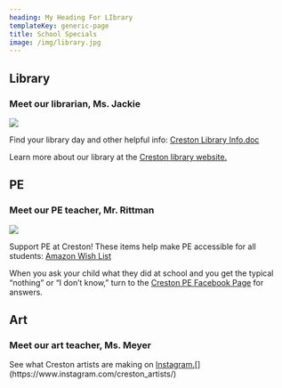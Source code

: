 ```yaml
---
heading: My Heading For LIbrary
templateKey: generic-page
title: School Specials
image: /img/library.jpg
---
```

## Library

### Meet our librarian, Ms. Jackie

![](/img/ms.-jackie.jpeg)

Find your library day and other helpful info: [Creston Library Info.doc](https://docs.google.com/document/d/e/2PACX-1vSHAdd4KTtD9-ZSsCv9FtuiU7yrooUClzNK6Q6MuDyJtDe-TskUzCbpZVhKZxPdsC8VlQRcbi_AvGtN/pub)

Learn more about our library at the [Creston library website.](https://sites.google.com/pps.net/crestonk8library/home)

## PE

### Meet our PE teacher, Mr. Rittman

![](/img/00-school-photo-1-.jpg)

Support PE at Creston! These items help make PE accessible for all students: [Amazon Wish List](https://www.amazon.com/hz/wishlist/ls/27ZTZ544S03M1?ref_=wl_share)

When you ask your child what they did at school and you get the typical “nothing” or “I don’t know,” turn to the [Creston PE Facebook Page](https://www.facebook.com/groups/464898822425504/) for answers.

## Art

### Meet our art teacher, Ms. Meyer

See what Creston artists are making on [Instagram.]([https://www.instagram.com/​creston_artists/](https://www.instagram.com/creston_artists/))[](https://www.instagram.com/creston_artists/)